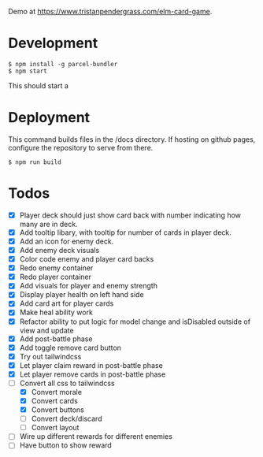 Demo at https://www.tristanpendergrass.com/elm-card-game.

# Development

```
$ npm install -g parcel-bundler
$ npm start
```

This should start a

# Deployment

This command builds files in the /docs directory. If hosting on github pages, configure the repository to serve from there.

```
$ npm run build
```

# Todos

- [x] Player deck should just show card back with number indicating how many are in deck.
- [x] Add tooltip libary, with tooltip for number of cards in player deck.
- [x] Add an icon for enemy deck.
- [x] Add enemy deck visuals
- [x] Color code enemy and player card backs
- [x] Redo enemy container
- [x] Redo player container
- [x] Add visuals for player and enemy strength
- [x] Display player health on left hand side
- [x] Add card art for player cards
- [x] Make heal ability work
- [x] Refactor ability to put logic for model change and isDisabled outside of view and update
- [x] Add post-battle phase
- [x] Add toggle remove card button
- [x] Try out tailwindcss
- [x] Let player claim reward in post-battle phase
- [x] Let player remove cards in post-battle phase
- [ ] Convert all css to tailwindcss
  - [x] Convert morale
  - [x] Convert cards
  - [x] Convert buttons
  - [ ] Convert deck/discard
  - [ ] Convert layout
- [ ] Wire up different rewards for different enemies
- [ ] Have button to show reward
